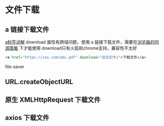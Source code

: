 # 文件下载

## a 链接下载文件
[a标签详解](https://developer.mozilla.org/zh-CN/docs/Web/HTML/Element/a)
download 属性有跨域问题，使用 a 链接下载文件，需要在[浏览器的同源策略](https://developer.mozilla.org/zh-CN/docs/Web/Security/Same-origin_policy) 下才能使用
download只有火狐和chrome支持，兼容性不太好

``` html
<a href="https://xxx.com/abc.pdf" download="测试文件1">下载文件</a>
```

file-saver
[](https://infosalons.oss-cn-shanghai.aliyuncs.com/upload/%E6%B5%8B%E8%AF%95%E5%8E%8B%E7%BC%A9%E5%8C%85.zip)
[](https://infosalons.oss-cn-shanghai.aliyuncs.com/upload/%E6%B5%8B%E8%AF%95%E6%96%87%E6%A1%A3.docx)
[](https://infosalons.oss-cn-shanghai.aliyuncs.com/upload/%E6%B5%8B%E8%AF%95%E8%A1%A8%E6%A0%BC.xlsx)

## URL.createObjectURL


## 原生 XMLHttpRequest 下载文件

## axios 下载文件